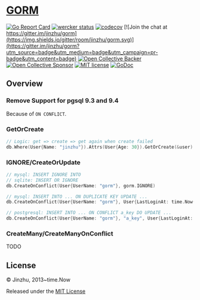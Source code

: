 # [GORM](https://github.com/jinzhu/gorm)

[![Go Report Card](https://goreportcard.com/badge/github.com/sljeff/gorm)](https://goreportcard.com/report/github.com/sljeff/gorm)
[![wercker status](https://app.wercker.com/status/c8794d29309d12e6f3b52d177bd1e644/s/master "wercker status")](https://app.wercker.com/project/byKey/c8794d29309d12e6f3b52d177bd1e644)
[![codecov](https://codecov.io/gh/sljeff/gorm/branch/master/graph/badge.svg)](https://codecov.io/gh/sljeff/gorm)
[![Join the chat at https://gitter.im/jinzhu/gorm](https://img.shields.io/gitter/room/jinzhu/gorm.svg)](https://gitter.im/jinzhu/gorm?utm_source=badge&utm_medium=badge&utm_campaign=pr-badge&utm_content=badge)
[![Open Collective Backer](https://opencollective.com/gorm/tiers/backer/badge.svg?label=backer&color=brightgreen "Open Collective Backer")](https://opencollective.com/gorm)
[![Open Collective Sponsor](https://opencollective.com/gorm/tiers/sponsor/badge.svg?label=sponsor&color=brightgreen "Open Collective Sponsor")](https://opencollective.com/gorm)
[![MIT license](https://img.shields.io/badge/license-MIT-brightgreen.svg)](https://opensource.org/licenses/MIT)
[![GoDoc](https://godoc.org/github.com/jinzhu/gorm?status.svg)](https://godoc.org/github.com/jinzhu/gorm)

## Overview

### Remove Support for pgsql 9.3 and 9.4

Because of `ON CONFLICT`.

### GetOrCreate

```go
// Logic: get => create => get again when create failed
db.Where(User{Name: "jinzhu"}).Attrs(User{Age: 30}).GetOrCreate(&user)
```

### IGNORE/CreateOrUpdate

```go
// mysql: INSERT IGNORE INTO
// sqlite: INSERT OR IGNORE
db.CreateOnConflict(User{UserName: "gorm"}, gorm.IGNORE)

// mysql: INSERT INTO ... ON DUPLICATE KEY UPDATE ...
db.CreateOnConflict(User{UserName: "gorm"}, User{LastLoginAt: time.Now()})

// postgresql: INSERT INTO ... ON CONFLICT a_key DO UPDATE ...
db.CreateOnConflict(User{UserName: "gorm"}, "a_key", User{LastLoginAt: time.Now()})
```

### CreateMany/CreateManyOnConflict

TODO

## License

© Jinzhu, 2013~time.Now

Released under the [MIT License](https://github.com/jinzhu/gorm/blob/master/License)

